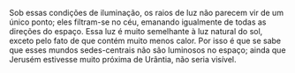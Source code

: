 ﻿Sob essas condições de iluminação, os raios de luz não parecem vir de um único ponto; eles filtram-se no céu, emanando igualmente de todas as direções do espaço. Essa luz é muito semelhante à luz natural do sol, exceto pelo fato de que contém muito menos calor. Por isso é que se sabe que esses mundos sedes-centrais não são luminosos no espaço; ainda que Jerusém estivesse muito próxima de Urântia, não seria visível.